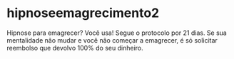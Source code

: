 # hipnoseemagrecimento2
Hipnose para emagrecer? Você usa! Segue o protocolo por 21 dias. Se sua mentalidade não mudar e você não começar a emagrecer, é só solicitar reembolso que devolvo 100% do seu dinheiro.
